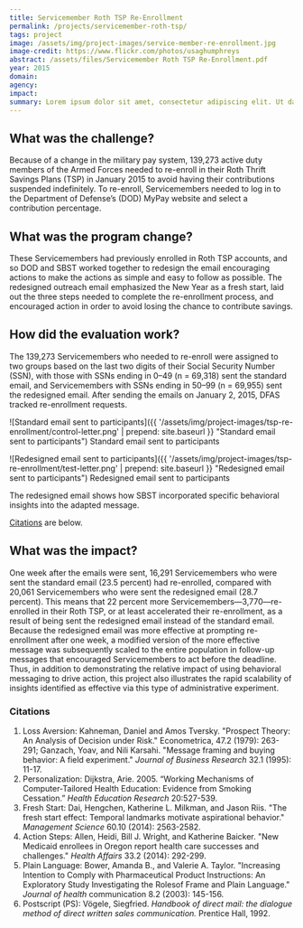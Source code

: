 ```yaml
---
title: Servicemember Roth TSP Re-Enrollment
permalink: /projects/servicemember-roth-tsp/
tags: project
image: /assets/img/project-images/service-member-re-enrollment.jpg
image-credit: https://www.flickr.com/photos/usaghumphreys
abstract: /assets/files/Servicemember Roth TSP Re-Enrollment.pdf
year: 2015
domain:
agency:
impact:
summary: Lorem ipsum dolor sit amet, consectetur adipiscing elit. Ut dapibus nisl vitae libero pulvinar tempor.
---
```

## What was the challenge?

Because of a change in the military pay system, 139,273 active duty members of the Armed Forces needed to re-enroll in their Roth Thrift Savings Plans (TSP) in January 2015 to avoid having their contributions suspended indefinitely. To re-enroll, Servicemembers needed to log in to the Department of Defense’s (DOD) MyPay website and select a contribution percentage.

## What was the program change?

These Servicemembers had previously enrolled in Roth TSP accounts, and so DOD and SBST worked together to redesign the email encouraging actions to make the actions as simple and easy to follow as possible. The redesigned outreach email emphasized the New Year as a fresh start, laid out the three steps needed to complete the re-enrollment process, and encouraged action in order to avoid losing the chance to contribute savings.

## How did the evaluation work?

The 139,273 Servicemembers who needed to re-enroll were assigned to two groups based on the last two digits of their Social Security Number (SSN), with those with SSNs ending in 0–49 (n = 69,318) sent the standard email, and Servicemembers with SSNs ending in 50–99 (n = 69,955) sent the redesigned email. After sending the emails on January 2, 2015, DFAS tracked re-enrollment requests.

![Standard email sent to participants]({{ '/assets/img/project-images/tsp-re-enrollment/control-letter.png' | prepend: site.baseurl }} "Standard email sent to participants")
Standard email sent to participants

![Redesigned email sent to participants]({{ '/assets/img/project-images/tsp-re-enrollment/test-letter.png' | prepend: site.baseurl }} "Redesigned email sent to participants")
Redesigned email sent to participants

The redesigned email shows how SBST incorporated specific behavioral insights into the adapted message.

[Citations](#citations) are below.

## What was the impact?

One week after the emails were sent, 16,291 Servicemembers who were sent the standard email (23.5 percent) had re-enrolled, compared with 20,061 Servicemembers who were sent the redesigned email (28.7 percent). This means that 22 percent more Servicemembers—3,770—re-enrolled in their Roth TSP, or at least accelerated their re-enrollment, as a result of being sent the redesigned email instead of the standard email. Because the redesigned email was more effective at prompting re-enrollment after one week, a modified version of the more effective message was subsequently scaled to the entire population in follow-up messages that encouraged Servicemembers to act before the deadline. Thus, in addition to demonstrating the relative impact of using behavioral messaging to drive action, this project also illustrates the rapid scalability of insights identified as effective via this type of administrative experiment.

### Citations

1. Loss Aversion: Kahneman, Daniel and Amos Tversky. "Prospect Theory: An Analysis of Decision under Risk." Econometrica, 47.2 (1979): 263-291; Ganzach, Yoav, and Nili Karsahi. "Message framing and buying behavior: A field experiment." _Journal of Business Research_ 32.1 (1995): 11-17.
2. Personalization: Dijkstra, Arie. 2005. “Working Mechanisms of Computer-Tailored Health Education: Evidence from Smoking Cessation.” _Health Education Research_ 20:527-539.
3. Fresh Start: Dai, Hengchen, Katherine L. Milkman, and Jason Riis. "The fresh start effect: Temporal landmarks motivate aspirational behavior." _Management Science_ 60.10 (2014): 2563-2582.
4. Action Steps:  Allen, Heidi, Bill J. Wright, and Katherine Baicker. "New Medicaid enrollees in Oregon report health care successes and challenges." _Health Affairs_ 33.2 (2014): 292-299.
5. Plain Language:  Bower, Amanda B., and Valerie A. Taylor. "Increasing Intention to Comply with Pharmaceutical Product Instructions: An Exploratory Study Investigating the Rolesof Frame and Plain Language." _Journal of health_ communication 8.2 (2003): 145-156.
6. Postscript (PS): Vögele, Siegfried. _Handbook of direct mail: the dialogue method of direct written sales communication._ Prentice Hall, 1992.
